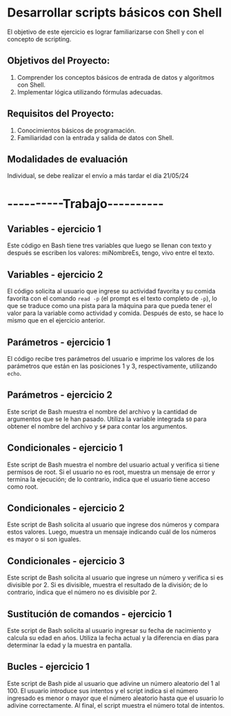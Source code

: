 # Desarrollar scripts básicos con Shell

El objetivo de este ejercicio es lograr familiarizarse con Shell y con el concepto de scripting.

## Objetivos del Proyecto:

1. Comprender los conceptos básicos de entrada de datos y algoritmos con Shell.
2. Implementar lógica utilizando fórmulas adecuadas.

## Requisitos del Proyecto:

1. Conocimientos básicos de programación.
2. Familiaridad con la entrada y salida de datos con Shell.

## Modalidades de evaluación
Individual, se debe realizar el envío a más tardar el día 21/05/24

# ----------Trabajo----------

## Variables - ejercicio 1
Este código en Bash tiene tres variables que luego se llenan con texto y después se escriben los valores: miNombreEs, tengo, vivo entre el texto.

## Variables - ejercicio 2
El código solicita al usuario que ingrese su actividad favorita y su comida favorita con el comando `read -p` (el prompt es el texto completo de `-p`), lo que se traduce como una pista para la máquina para que pueda tener el valor para la variable como actividad y comida. Después de esto, se hace lo mismo que en el ejercicio anterior.

## Parámetros - ejercicio 1
El código recibe tres parámetros del usuario e imprime los valores de los parámetros que están en las posiciones 1 y 3, respectivamente, utilizando `echo`.

## Parámetros - ejercicio 2
Este script de Bash muestra el nombre del archivo y la cantidad de argumentos que se le han pasado. Utiliza la variable integrada `$0` para obtener el nombre del archivo y `$#` para contar los argumentos.

## Condicionales - ejercicio 1
Este script de Bash muestra el nombre del usuario actual y verifica si tiene permisos de root. Si el usuario no es root, muestra un mensaje de error y termina la ejecución; de lo contrario, indica que el usuario tiene acceso como root.

## Condicionales - ejercicio 2
Este script de Bash solicita al usuario que ingrese dos números y compara estos valores. Luego, muestra un mensaje indicando cuál de los números es mayor o si son iguales.

## Condicionales - ejercicio 3
Este script de Bash solicita al usuario que ingrese un número y verifica si es divisible por 2. Si es divisible, muestra el resultado de la división; de lo contrario, indica que el número no es divisible por 2.

## Sustitución de comandos - ejercicio 1
Este script de Bash solicita al usuario ingresar su fecha de nacimiento y calcula su edad en años. Utiliza la fecha actual y la diferencia en días para determinar la edad y la muestra en pantalla.

## Bucles - ejercicio 1
Este script de Bash pide al usuario que adivine un número aleatorio del 1 al 100. El usuario introduce sus intentos y el script indica si el número ingresado es menor o mayor que el número aleatorio hasta que el usuario lo adivine correctamente. Al final, el script muestra el número total de intentos.
